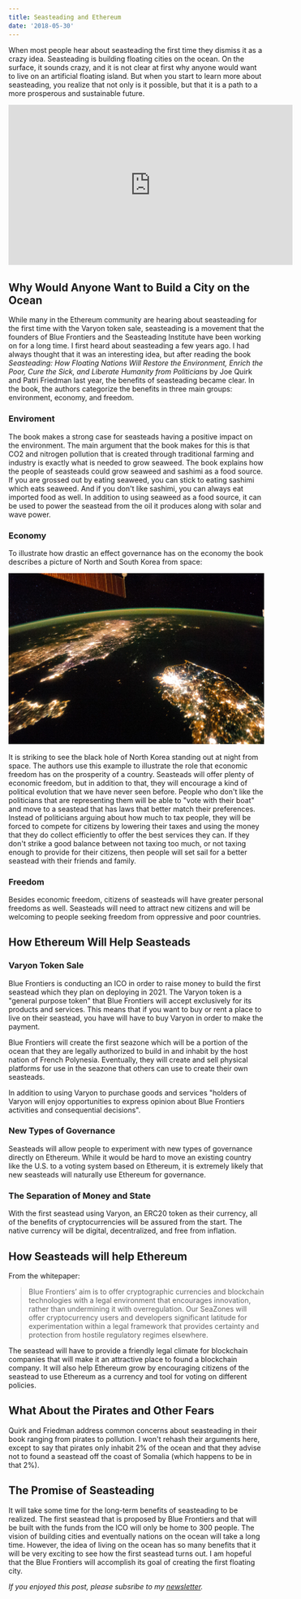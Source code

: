 ```yaml
---
title: Seasteading and Ethereum
date: '2018-05-30'
---
```


When most people hear about seasteading the first time they dismiss it as a crazy idea. Seasteading is building floating cities on the ocean. On the surface, it sounds crazy, and it is not clear at first why anyone would want to live on an artificial floating island. But when you start to learn more about seasteading, you realize that not only is it possible, but that it is a path to a more prosperous and sustainable future.

<iframe width="560" height="315" src="https://www.youtube-nocookie.com/embed/LwCu4IuSmvc" frameborder="0" allow="autoplay; encrypted-media" allowfullscreen></iframe>

## Why Would Anyone Want to Build a City on the Ocean

While many in the Ethereum community are hearing about seasteading for the first time with the Varyon token sale, seasteading is a movement that the founders of Blue Frontiers and the Seasteading Institute have been working on for a long time. I first heard about seasteading a few years ago. I had always thought that it was an interesting idea, but after reading the book _Seasteading: How Floating Nations Will Restore the Environment, Enrich the Poor, Cure the Sick, and Liberate Humanity from Politicians_ by Joe Quirk and Patri Friedman last year, the benefits of seasteading became clear. In the book, the authors categorize the benefits in three main groups: environment, economy, and freedom.

### Enviroment

The book makes a strong case for seasteads having a positive impact on the environment. The main argument that the book makes for this is that CO2 and nitrogen pollution that is created through traditional farming and industry is exactly what is needed to grow seaweed. The book explains how the people of seasteads could grow seaweed and sashimi as a food source. If you are grossed out by eating seaweed, you can stick to eating sashimi which eats seaweed. And if you don't like sashimi, you can always eat imported food as well. In addition to using seaweed as a food source, it can be used to power the seastead from the oil it produces along with solar and wave power.

### Economy

To illustrate how drastic an effect governance has on the economy the book describes a picture of North and South Korea from space:

![ISS038-E-038300_lrg](./ISS038-E-038300_lrg.jpg)

It is striking to see the black hole of North Korea standing out at night from space. The authors use this example to illustrate the role that economic freedom has on the prosperity of a country. Seasteads will offer plenty of economic freedom, but in addition to that, they will encourage a kind of political evolution that we have never seen before. People who don't like the politicians that are representing them will be able to "vote with their boat" and move to a seastead that has laws that better match their preferences. Instead of politicians arguing about how much to tax people, they will be forced to compete for citizens by lowering their taxes and using the money that they do collect efficiently to offer the best services they can. If they don't strike a good balance between not taxing too much, or not taxing enough to provide for their citizens, then people will set sail for a better seastead with their friends and family.

### Freedom

Besides economic freedom, citizens of seasteads will have greater personal freedoms as well. Seasteads will need to attract new citizens and will be welcoming to people seeking freedom from oppressive and poor countries.

## How Ethereum Will Help Seasteads

### Varyon Token Sale

Blue Frontiers is conducting an ICO in order to raise money to build the first seastead which they plan on deploying in 2021. The Varyon token is a "general purpose token" that Blue Frontiers will accept exclusively for its products and services. This means that if you want to buy or rent a place to live on their seastead, you have will have to buy Varyon in order to make the payment.

Blue Frontiers will create the first seazone which will be a portion of the ocean that they are legally authorized to build in and inhabit by the host nation of French Polynesia. Eventually, they will create and sell physical platforms for use in the seazone that others can use to create their own seasteads.

In addition to using Varyon to purchase goods and services "holders of Varyon will enjoy opportunities to express opinion about Blue Frontiers activities and consequential decisions".

### New Types of Governance

Seasteads will allow people to experiment with new types of governance directly on Ethereum. While it would be hard to move an existing country like the U.S. to a voting system based on Ethereum, it is extremely likely that new seasteads will naturally use Ethereum for governance.

### The Separation of Money and State

With the first seastead using Varyon, an ERC20 token as their currency, all of the benefits of cryptocurrencies will be assured from the start. The native currency will be digital, decentralized, and free from inflation.

## How Seasteads will help Ethereum

From the whitepaper:

> Blue Frontiers’ aim is to offer cryptographic currencies and blockchain technologies with a legal environment that encourages innovation, rather than undermining it with overregulation. Our SeaZones will offer cryptocurrency users and developers significant latitude for experimentation within a legal framework that provides certainty and protection from hostile regulatory regimes elsewhere.

The seastead will have to provide a friendly legal climate for blockchain companies that will make it an attractive place to found a blockchain company. It will also help Ethereum grow by encouraging citizens of the seastead to use Ethereum as a currency and tool for voting on different policies.

## What About the Pirates and Other Fears

Quirk and Friedman address common concerns about seasteading in their book ranging from pirates to pollution. I won't rehash their arguments here, except to say that pirates only inhabit 2% of the ocean and that they advise not to found a seastead off the coast of Somalia (which happens to be in that 2%).

## The Promise of Seasteading

It will take some time for the long-term benefits of seasteading to be realized. The first seastead that is proposed by Blue Frontiers and that will be built with the funds from the ICO will only be home to 300 people. The vision of building cities and eventually nations on the ocean will take a long time. However, the idea of living on the ocean has so many benefits that it will be very exciting to see how the first seastead turns out. I am hopeful that the Blue Frontiers will accomplish its goal of creating the first floating city.

_If you enjoyed this post, please subsribe to my [newsletter](http://eepurl.com/c8xBc9)._
